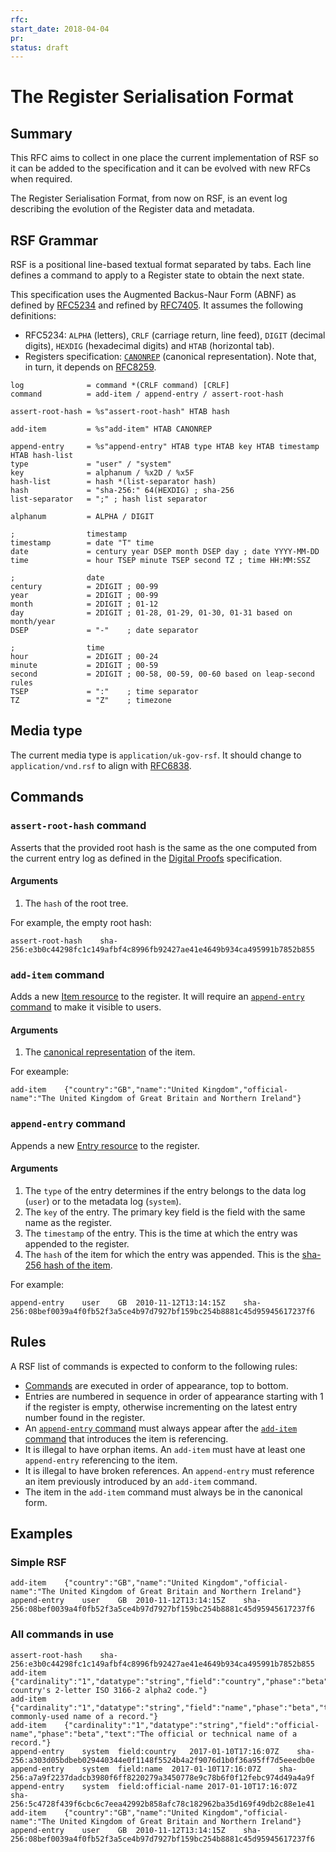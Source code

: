 ```yaml
---
rfc:
start_date: 2018-04-04
pr:
status: draft
---
```


# The Register Serialisation Format

## Summary

This RFC aims to collect in one place the current implementation of RSF so it
can be added to the specification and it can be evolved with new RFCs when
required.

The Register Serialisation Format, from now on RSF, is an event log describing
the evolution of the Register data and metadata.


## RSF Grammar

RSF is a positional line-based textual format separated by tabs. Each
line defines a command to apply to a Register state to obtain the next state.

This specification uses the Augmented Backus-Naur Form (ABNF) as defined by
[RFC5234](https://tools.ietf.org/html/rfc5234) and refined by
[RFC7405](https://tools.ietf.org/html/rfc7405). It assumes the following
definitions:

* RFC5234: `ALPHA` (letters), `CRLF` (carriage return, line feed), `DIGIT`
  (decimal digits), `HEXDIG` (hexadecimal digits) and `HTAB` (horizontal tab).
* Registers specification: [`CANONREP`][canon-rep] (canonical representation).
  Note that, in turn, it depends on [RFC8259](https://tools.ietf.org/html/rfc8259).

```abnf
log              = command *(CRLF command) [CRLF]
command          = add-item / append-entry / assert-root-hash

assert-root-hash = %s"assert-root-hash" HTAB hash

add-item         = %s"add-item" HTAB CANONREP

append-entry     = %s"append-entry" HTAB type HTAB key HTAB timestamp HTAB hash-list
type             = "user" / "system"
key              = alphanum / %x2D / %x5F
hash-list        = hash *(list-separator hash)
hash             = "sha-256:" 64(HEXDIG) ; sha-256
list-separator   = ";" ; hash list separator

alphanum         = ALPHA / DIGIT

;                timestamp
timestamp        = date "T" time
date             = century year DSEP month DSEP day ; date YYYY-MM-DD
time             = hour TSEP minute TSEP second TZ ; time HH:MM:SSZ

;                date
century          = 2DIGIT ; 00-99
year             = 2DIGIT ; 00-99
month            = 2DIGIT ; 01-12
day              = 2DIGIT ; 01-28, 01-29, 01-30, 01-31 based on month/year
DSEP             = "-"    ; date separator

;                time
hour             = 2DIGIT ; 00-24
minute           = 2DIGIT ; 00-59
second           = 2DIGIT ; 00-58, 00-59, 00-60 based on leap-second rules
TSEP             = ":"    ; time separator
TZ               = "Z"    ; timezone
```

## Media type

The current media type is `application/uk-gov-rsf`. It should change to
`application/vnd.rsf` to align with [RFC6838](https://tools.ietf.org/html/rfc6838).


## Commands

### <a id="assert-root-hash-command">`assert-root-hash` command</a>

Asserts that the provided root hash is the same as the one computed from the
current entry log as defined in the [Digital Proofs][digital-proofs]
specification.

#### Arguments

1. The `hash` of the root tree.

For example, the empty root hash:

```
assert-root-hash	sha-256:e3b0c44298fc1c149afbf4c8996fb92427ae41e4649b934ca495991b7852b855
```

### <a id="add-item-command">`add-item` command</a>

Adds a new [Item resource][item-res] to the register. It will require an
[`append-entry` command](#append-entry-command) to make it visible to users.

#### Arguments

1. The [canonical representation][canon-rep] of the item.

For exeample:

```
add-item	{"country":"GB","name":"United Kingdom","official-name":"The United Kingdom of Great Britain and Northern Ireland"}
```

### <a id="append-entry-command">`append-entry` command</a>

Appends a new [Entry resource][entry-res] to the register.

#### Arguments

1. The `type` of the entry determines if the entry belongs to the data log
   (`user`) or to the metadata log (`system`).
2. The `key` of the entry. The primary key field is the field with the same
   name as the register.
3. The `timestamp` of the entry. This is the time at which the entry was
   appended to the register.
4. The `hash` of the item for which the entry was appended. This is the
   [sha-256 hash of the item][canon-rep].

For example:

```
append-entry	user	GB	2010-11-12T13:14:15Z	sha-256:08bef0039a4f0fb52f3a5ce4b97d7927bf159bc254b8881c45d95945617237f6
```


## Rules

A RSF list of commands is expected to conform to the following rules:

* [Commands](#commands) are executed in order of appearance, top to bottom.
* Entries are numbered in sequence in order of appearance starting with 1 if
  the register is empty, otherwise incrementing on the latest entry number
  found in the register.
* An [`append-entry` command](#append-entry-command) must always appear after
  the [`add-item` command](#add-item-command) that introduces the item is
  referencing.
* It is illegal to have orphan items. An `add-item` must have at least one
  `append-entry` referencing to the item.
* It is illegal to have broken references. An `append-entry` must reference an
  item previously introduced by an `add-item` command.
* The item in the `add-item` command must always be in the canonical form.


## Examples

### Simple RSF

```
add-item	{"country":"GB","name":"United Kingdom","official-name":"The United Kingdom of Great Britain and Northern Ireland"}
append-entry	user	GB	2010-11-12T13:14:15Z	sha-256:08bef0039a4f0fb52f3a5ce4b97d7927bf159bc254b8881c45d95945617237f6
```

### All commands in use

```
assert-root-hash	sha-256:e3b0c44298fc1c149afbf4c8996fb92427ae41e4649b934ca495991b7852b855
add-item	{"cardinality":"1","datatype":"string","field":"country","phase":"beta","register":"country","text":"The country's 2-letter ISO 3166-2 alpha2 code."}
add-item	{"cardinality":"1","datatype":"string","field":"name","phase":"beta","text":"The commonly-used name of a record."}
add-item	{"cardinality":"1","datatype":"string","field":"official-name","phase":"beta","text":"The official or technical name of a record."}
append-entry	system	field:country	2017-01-10T17:16:07Z	sha-256:a303d05bdbeb029440344e0f1148f5524b4a2f9076d1b0f36a95ff7d5eeedb0e
append-entry	system	field:name	2017-01-10T17:16:07Z	sha-256:a7a9f2237dadcb3980f6ff8220279a3450778e9c78b6f0f12febc974d49a4a9f
append-entry	system	field:official-name	2017-01-10T17:16:07Z	sha-256:5c4728f439f6cbc6c7eea42992b858afc78c182962ba35d169f49db2c88e1e41
add-item	{"country":"GB","name":"United Kingdom","official-name":"The United Kingdom of Great Britain and Northern Ireland"}
append-entry	user	GB	2010-11-12T13:14:15Z	sha-256:08bef0039a4f0fb52f3a5ce4b97d7927bf159bc254b8881c45d95945617237f6
```


[item-res]: https://openregister.github.io/specification/#item-resource
[entry-res]: https://openregister.github.io/specification/#entry-resource
[canon-rep]: https://openregister.github.io/specification/#sha-256-item-hash
[digital-proofs]: http://openregister.github.io/specification/#digital-proofs
